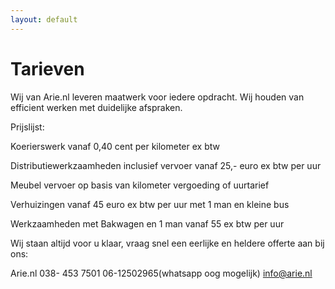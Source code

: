 ```yaml
---
layout: default
---
```


# Tarieven

Wij van Arie.nl leveren maatwerk voor iedere opdracht. Wij houden van efficient werken met duidelijke afspraken. 

Prijslijst:

Koerierswerk vanaf 0,40 cent per kilometer ex btw

Distributiewerkzaamheden inclusief vervoer vanaf 25,- euro ex btw per uur

Meubel vervoer op basis van kilometer vergoeding of uurtarief

Verhuizingen vanaf 45 euro ex btw per uur met 1 man en kleine bus

Werkzaamheden met Bakwagen en 1 man vanaf 55 ex btw per uur

Wij staan altijd voor u klaar, vraag snel een eerlijke en heldere offerte aan bij ons:

Arie.nl
038- 453 7501
06-12502965(whatsapp oog mogelijk)
info@arie.nl
